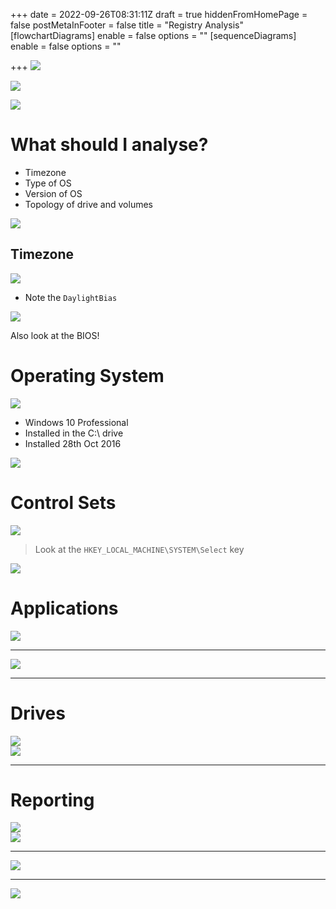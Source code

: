 +++
date = 2022-09-26T08:31:11Z
draft = true
hiddenFromHomePage = false
postMetaInFooter = false
title = "Registry Analysis"
[flowchartDiagrams]
enable = false
options = ""
[sequenceDiagrams]
enable = false
options = ""

+++
![](/uploads/snipaste_2022-10-10_20-19-27.jpg)

![](/uploads/snipaste_2022-10-10_20-21-19.jpg)

![](/uploads/snipaste_2022-10-10_20-26-29.jpg)

# What should I analyse?

* Timezone
* Type of OS
* Version of OS
* Topology of drive and volumes

![](/uploads/snipaste_2022-10-10_20-28-24.jpg)

## Timezone

![](/uploads/snipaste_2022-09-26_18-32-18.jpg)

* Note the `DaylightBias`

![](/uploads/snipaste_2022-10-10_20-36-21.jpg)

Also look at the BIOS!

# Operating System

![](/uploads/snipaste_2022-09-26_18-35-13.jpg)

* Windows 10 Professional
* Installed in the C:\\ drive
* Installed 28th Oct 2016

![](/uploads/snipaste_2022-10-10_20-30-10.jpg)

# Control Sets

![](/uploads/snipaste_2022-10-10_20-32-59.jpg)

> Look at the `HKEY_LOCAL_MACHINE\SYSTEM\Select` key

![](/uploads/snipaste_2022-10-10_20-34-37.jpg)

# Applications

![](/uploads/snipaste_2022-09-26_18-41-27.jpg)

***

![](/uploads/snipaste_2022-09-26_18-45-50.jpg)

***

# Drives

![](/uploads/snipaste_2022-09-26_19-33-29.jpg)  
![](/uploads/snipaste_2022-09-26_19-34-18.jpg)

***

# Reporting

![](/uploads/snipaste_2022-09-26_18-49-02.jpg)  
![](/uploads/snipaste_2022-09-26_18-51-51.jpg)

***

![](/uploads/snipaste_2022-09-26_18-58-54.jpg)

***

![](/uploads/snipaste_2022-09-26_19-05-29.jpg)